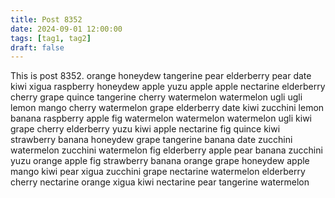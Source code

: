 ```yaml
---
title: Post 8352
date: 2024-09-01 12:00:00
tags: [tag1, tag2]
draft: false
---
```

This is post 8352.
orange
honeydew
tangerine
pear
elderberry
pear
date
kiwi
xigua
raspberry
honeydew
apple
yuzu
apple
apple
nectarine
elderberry
cherry
grape
quince
tangerine
cherry
watermelon
watermelon
ugli
ugli
lemon
mango
cherry
watermelon
grape
elderberry
date
kiwi
zucchini
lemon
banana
raspberry
apple
fig
watermelon
watermelon
watermelon
ugli
kiwi
grape
cherry
elderberry
yuzu
kiwi
apple
nectarine
fig
quince
kiwi
strawberry
banana
honeydew
grape
tangerine
banana
date
zucchini
watermelon
zucchini
watermelon
fig
elderberry
apple
pear
banana
zucchini
yuzu
orange
apple
fig
strawberry
banana
orange
grape
honeydew
apple
mango
kiwi
pear
xigua
zucchini
grape
nectarine
watermelon
elderberry
cherry
nectarine
orange
xigua
kiwi
nectarine
pear
tangerine
watermelon
